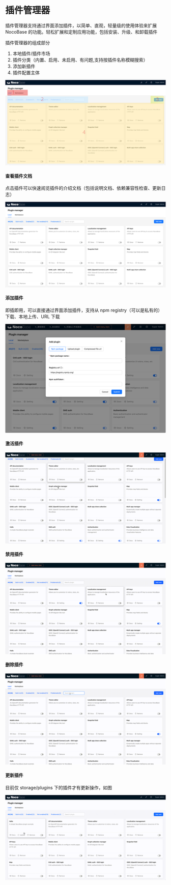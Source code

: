 # 插件管理器

插件管理器支持通过界面添加插件，以简单、直观，轻量级的使用体验来扩展 NocoBase 的功能。轻松扩展和定制应用功能，包括安装、升级、和卸载插件

插件管理器的组成部分

1. 本地插件/插件市场
2. 插件分类（内置、启用、未启用、有问题,支持按插件名称模糊搜索）
3. 添加新插件
4. 插件配置主体

![](./static/Mgo0bjYccoNjmNxNT8rcfF0tndd.png)

#### 查看插件文档

点击插件可以快速阅览插件的介绍文档（包括说明文档、依赖兼容性检查、更新日志）

![](./static/K8JDbo9JCo9iCExVEw4cKHfOnPg.png)

#### 添加插件

即插即用，可以直接通过界面添加插件，支持从 npm registry（可以是私有的）下载、本地上传、URL 下载

![](./static/Ehu2boQ2xowSrnxpMS1ctIprnMd.png)

#### 激活插件

![](./static/NOz2b4To1o1fMbxqnb8cfqacnfT.gif)

#### 禁用插件

![](./static/VehkbE6RqogLlcxoRrVcEvpJn0e.gif)

#### 删除插件

![](./static/LcP9b9oVwoN5ZQx2CZScJ7TAn9c.gif)

#### 更新插件

目前仅 storage/plugins 下的插件才有更新操作，如图

![](./static/DtkpbfloNog6gtxM6RWcqDYwnph.png)

